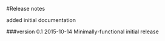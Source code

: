 #Release notes

added initial documentation

###version 0.1
2015-10-14
Minimally-functional initial release